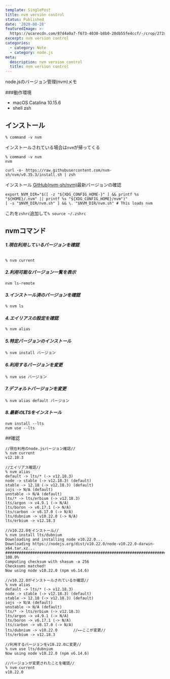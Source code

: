 ```yaml
---
template: SinglePost
title: nvm version control
status: Published
date: '2020-08-28'
featuredImage: >-
  https://ucarecdn.com/87d4a0a7-f673-4030-b8b0-20db55fe4ccf/-/crop/272x172/22,0/-/preview/
excerpt: nvm version control
categories:
  - category: Note
  - category: node.js
meta:
  description: nvm version control
  title: nvm version control
---
```

node.jsのバージョン管理(nvm)メモ

###動作環境
* macOS Catalina 10.15.6
* shell zsh

## インストール

```
% command -v nvm
```


インストールされている場合は```nvm```が帰ってくる

```
% command -v nvm
nvm
```


```
curl -o- https://raw.githubusercontent.com/nvm-sh/nvm/v0.35.3/install.sh | zsh
```
インストール
[GitHub(nvm-sh/nvm)](https://github.com/nvm-sh/nvm)最新バージョンの確認



```~/.zshrc
export NVM_DIR="$([ -z "${XDG_CONFIG_HOME-}" ] && printf %s "${HOME}/.nvm" || printf %s "${XDG_CONFIG_HOME}/nvm")"
[ -s "$NVM_DIR/nvm.sh" ] && \. "$NVM_DIR/nvm.sh" # This loads nvm
```

これを```zshrc```追加して```% source ~/.zshrc```

## nvmコマンド




#### *1.現在利用しているバージョンを確認*

```

% nvm current
```

#### *2.利用可能なバージョン一覧を表示*

```
nvm ls-remote
```

#### *3.インストール済のバージョンを確認*

```
% nvm ls
```
#### *4.エイリアスの設定を確認*

```
% nvm alias
```

#### *5.特定バージョンのインストール*

```
% nvm install バージョン
```
#### *6.利用するバージョンを変更*

```
% nvm use バージョン
```
#### *7.デフォルトバージョンを変更*

```
% nvm alias default バージョン
```
#### *8.最新のLTSをインストール*
```
nvm install --lts
nvm use --lts
```

##確認

```nvm
//現在利用のnode.jsバージョン確認//
% nvm current
v12.18.3

//エイリアス確認//
% nvm alias
default -> lts/* (-> v12.18.3)
node -> stable (-> v12.18.3) (default)
stable -> 12.18 (-> v12.18.3) (default)
iojs -> N/A (default)
unstable -> N/A (default)
lts/* -> lts/erbium (-> v12.18.3)
lts/argon -> v4.9.1 (-> N/A)
lts/boron -> v6.17.1 (-> N/A)
lts/carbon -> v8.17.0 (-> N/A)
lts/dubnium -> v10.22.0 (-> N/A)
lts/erbium -> v12.18.3

//v10.22.0をインストール//
% nvm install lts/dubnium
Downloading and installing node v10.22.0...
Downloading https://nodejs.org/dist/v10.22.0/node-v10.22.0-darwin-x64.tar.xz...
############################################################################################# 100.0%
Computing checksum with shasum -a 256
Checksums matched!
Now using node v10.22.0 (npm v6.14.6)

//v10.22.0がインストールされているか確認//
% nvm alias
default -> lts/* (-> v12.18.3)
node -> stable (-> v12.18.3) (default)
stable -> 12.18 (-> v12.18.3) (default)
iojs -> N/A (default)
unstable -> N/A (default)
lts/* -> lts/erbium (-> v12.18.3)
lts/argon -> v4.9.1 (-> N/A)
lts/boron -> v6.17.1 (-> N/A)
lts/carbon -> v8.17.0 (-> N/A)
lts/dubnium -> v10.22.0  　　　//←←ここが変更//
lts/erbium -> v12.18.3

//利用するバージョンをv10.22.0に変更//
% nvm use lts/dubnium
Now using node v10.22.0 (npm v6.14.6)

//バージョンが変更されたことを確認//
% nvm current
v10.22.0
```
